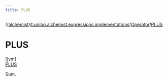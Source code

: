 ```yaml
---
title: PLUS
---
```

//[alchemist](../../../../index.html)/[it.unibo.alchemist.expressions.implementations](../../index.html)/[Operator](../index.html)/[PLUS](index.html)



# PLUS



[jvm]\
[PLUS](index.html)



Sum.


